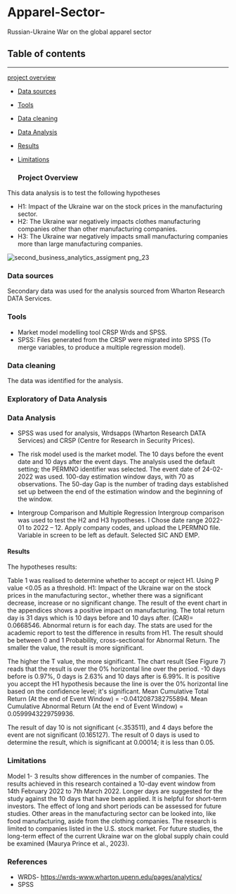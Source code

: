 # Apparel-Sector-
Russian-Ukraine War on the global apparel sector 

## Table of contents
---
[project overview](#project-overview)
- [Data sources](#data-sources)
- [Tools](#tools)
- [Data cleaning](#data-cleaning)
- [Data Analysis](#data-analysis)
- [Results](#results)
- [Limitations](#limitations)

  ### Project Overview

  
This data analysis is to test the following hypotheses
- H1: Impact of the Ukraine war on the stock prices in the manufacturing sector.
- H2: The Ukraine war negatively impacts clothes manufacturing companies other than other manufacturing companies.
- H3: The Ukraine war negatively impacts small manufacturing companies more than large manufacturing companies.




  
![second_business_analytics_assigment png_23](https://github.com/taiwoamao1/Apparel-Sector-/assets/112169247/7eaf9468-48d2-44fb-80a7-9f93f5d4b42a)


### Data sources

Secondary data was used for the analysis sourced from Wharton  Research DATA Services.

### Tools 
- Market model modelling tool CRSP Wrds and SPSS.
- SPSS: Files generated from  the CRSP  were migrated into SPSS (To merge variables, to produce a multiple regression model).

### Data cleaning
The data was identified for the analysis.

### Exploratory of Data Analysis

### Data Analysis
- SPSS was used for analysis, Wrdsapps (Wharton  Research DATA Services) and CRSP (Centre for Research in Security Prices).
- The risk model used is the market model. The 10 days before the event date and 10 days after the event days. The analysis used the default setting; the PERMNO identifier was selected. The event date of 24-02-2022 was used.
 100-day estimation window days, with 70 as observations. The 50-day Gap is the number of trading days established set up between the end of the estimation window and the beginning of the window.

- Intergroup Comparison and Multiple Regression 
Intergroup comparison was used to test the H2 and H3 hypotheses.  I Chose date range 2022-01 to 2022 – 12. Apply company codes, and upload the LPERMNO file. Variable in screen to be left as default. Selected SIC AND EMP.

#### Results

The hypotheses results:

Table 1 was realised to determine whether to accept or reject H1. Using P value <0.05 as a threshold.
H1: Impact of the Ukraine war on the stock prices in the manufacturing sector., whether there was a significant decrease, increase or no significant change.
The result of the event chart in the appendices shows a positive impact on manufacturing.
The total return day is 31 days which is 10 days before and 10 days after. (CAR)= 0.0668546.
Abnormal return is for each day. The stats are used for the academic report to test the difference in results from H1. The result should be between 0 and 1 Probability, cross-sectional for Abnormal Return. The smaller the value, the result is more significant.

The higher the T value, the more significant. 
The chart result (See Figure 7) reads that the result is over the 0% horizontal line over the period. -10 days before is 0.97%, 0 days is 2.63% and 10 days after is 6.99%. It is positive you accept the H1 hypothesis because the line is over the 0% horizontal line based on the confidence level; it's significant.
Mean Cumulative Total Return (At the end of Event Window) = -0.0412087382755894.
Mean Cumulative Abnormal Return (At the end of Event Window) = 0.0599943229759936.

The result of day 10 is not significant (<.353511), and 4 days before the event are not significant (0.165127). The result of 0 days is used to determine the result, which is significant at 0.00014; it is less than 0.05.



### Limitations 

Model 1- 3 results show differences in the number of companies. The results achieved in this research contained a 10-day event window from 14th February 2022 to 7th March 2022. Longer days are suggested for the study against the 10 days that have been applied. It is helpful for short-term investors. The effect of long and short periods can be assessed for future studies. Other areas in the manufacturing sector can be looked into, like food manufacturing, aside from the clothing companies. The research is limited to companies listed in the U.S. stock market. For future studies, the long-term effect of the current Ukraine war on the global supply chain could be examined (Maurya Prince et al., 2023).

### References
- WRDS- https://wrds-www.wharton.upenn.edu/pages/analytics/
- SPSS


